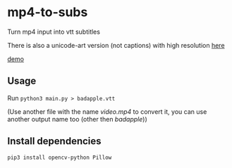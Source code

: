 # mp4-to-subs

Turn mp4 input into vtt subtitles

There is also a unicode-art version (not captions) with high resolution [here](https://github.com/donno2048/mp4-to-unicode)

[demo](https://www.youtube.com/watch?v=V6jGTFwRf00)

## Usage

Run `python3 main.py > badapple.vtt`

(Use another file with the name _video.mp4_ to convert it, you can use another output name too (other then _badapple_))

## Install dependencies

`pip3 install opencv-python Pillow`
